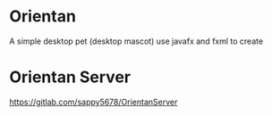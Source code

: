 # Orientan
A simple desktop pet (desktop mascot) use javafx and fxml to create

# Orientan Server
https://gitlab.com/sappy5678/OrientanServer
